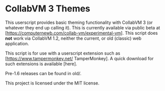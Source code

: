 # CollabVM 3 Themes

This userscript provides basic theming functionality with CollabVM 3 (or
whatever they end up calling it). This is currently available via public beta
at [https://computernewb.com/collab-vm/experimental-vm]. This script does 
**not** work via CollabVM 1.2, neither the current, or old (classic)
web application. 

This script is for use with a userscript extension such as 
[https://www.tampermonkey.net/ TamperMonkey]. A quick download for such 
extensions is available [here]. 

Pre-1.6 releases can be found in old/.

This project is licensed under the MIT license.
